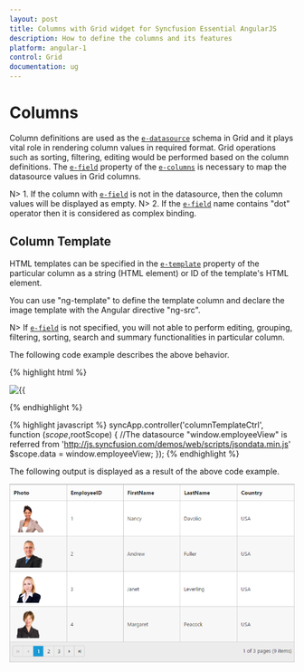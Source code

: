 ```yaml
---
layout: post
title: Columns with Grid widget for Syncfusion Essential AngularJS
description: How to define the columns and its features
platform: angular-1
control: Grid
documentation: ug
--- 
```

# Columns

Column definitions are used as the [`e-datasource`](http://help.syncfusion.com/api/js/ejgrid#members:datasource "dataSource") schema in Grid and it plays vital role in rendering column values in required format. Grid operations such as sorting, filtering, editing would be performed based on the column definitions. The [`e-field`](http://help.syncfusion.com/api/js/ejgrid#members:columns-field "field") property of the [`e-columns`](http://help.syncfusion.com/api/js/ejgrid#members:columns "columns") is necessary to map the datasource values in Grid columns.

N> 1. If the column with [`e-field`](http://help.syncfusion.com/api/js/ejgrid#members:columns-field "field") is not in the datasource, then the column values will be displayed as empty.
N> 2. If the [`e-field`](http://help.syncfusion.com/api/js/ejgrid#members:columns-field "field") name contains "dot" operator then it is considered as complex binding.

## Column Template

HTML templates can be specified in the [`e-template`](http://help.syncfusion.com/api/js/ejgrid#members:columns-template "template") property of the particular column as a string (HTML element) or ID of the template's HTML element.

You can use "ng-template" to define the template column and declare the image template with the Angular directive "ng-src".

N> If [`e-field`](http://help.syncfusion.com/api/js/ejgrid#members:columns-field "field") is not specified, you will not able to perform editing, grouping, filtering, sorting, search and summary functionalities in particular column.

The following code example describes the above behavior.

{% highlight html %}
   <div ng-controller="columnTemplateCtrl">
       <div id="Grid" ej-grid e-datasource="data" e-allowpaging="true" e-pagesettings-pagesize="4" >
          <div e-columns>
		        <div e-column e-headertext="Photo">
                   <img style="width: 75px; height: 70px" ng-src="../Content/images/Employees/{{"{{"}}:data.EmployeeID{{}}}}.png" alt="{{"{{"}}:data.EmployeeID{{}}}}" />
                </div>
		        <div e-column e-field="EmployeeID"> </div>
		        <div e-column e-field="FirstName"> </div>
		        <div e-column e-field="LastName"> </div> 
			    <div e-column e-field="Country"> </div>              
	      </div>
	    </div>
   </div>
  
{% endhighlight %}

{% highlight javascript %}
     syncApp.controller('columnTemplateCtrl', function ($scope,$rootScope) {
        //The datasource "window.employeeView" is referred from 'http://js.syncfusion.com/demos/web/scripts/jsondata.min.js'
           $scope.data = window.employeeView;
       });
{% endhighlight %}

The following output is displayed as a result of the above code example.

![](columns_images/columns_img1.png)